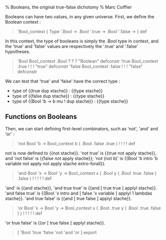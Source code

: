 % Booleans, the original true-false dichotomy
% Marc Coiffier

Booleans can have two values, in any given universe.
First, we define the Boolean context :

> 'Bool_context { Type '.Bool -> .Bool '.true -> .Bool '.false -> } def

In this context, the type of booleans is simply the .Bool type in
context, and the 'true' and 'false' values are respectively the '.true'
and '.false' hypotheses.

> 'Bool Bool_context .Bool ? ? ? "Boolean" defconstr
> 'true Bool_context .true ! ! ! "true"    defconstr 
> 'false Bool_context .false ! ! ! "false" defconstr

We can test that 'true' and 'false' have the correct type :

  - type of {{true dup stache}} : {{type stache}}
  - type of {{false dup stache}} : {{type stache}}
  - type of {{Bool 'b -> b mu ! dup stache}} : {{type stache}}

Functions on Booleans
---------------------

Then, we can start defining first-level combinators, such as 'not', 'and' and 'or' :

> 'not Bool 'b -> Bool_context b ( .Bool .false .true ) ! ! ! ! def

not is now defined to {{not stache}}. 'not true' is {{true not apply
stache}}, and 'not false' is {{false not apply stache}}; 'not (not b)'
is {{Bool 'b intro 'b variable not apply not apply stache extro-forall}}.

> 'and Bool 'x -> Bool 'y -> Bool_context x ( .Bool y ( .Bool .true .false ) .false ) ! ! ! ! ! def

'and' is {{and stache}}, 'and true true' is {{and [ true true ] applyl
stache}}. 'and false true' is {{Bool 'x intro and [ false 'x variable ] applyl 1 lambdas
stache}}. 'and true false' is {{and [ true false ] applyl stache}}.

> 'or Bool 'x -> Bool 'y -> Bool_context x ( .Bool .true y ( .Bool .true .false ) ) ! ! ! ! ! def

'or true false' is {{or [ true false ] applyl stache}}.

> [ 'Bool 'true 'false 'not 'and 'or ] export
